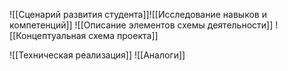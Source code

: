 

![[Сценарий развития студента]]![[Исследование навыков и компетенций]]
![[Описание элементов схемы деятельности]]
![[Концептуальная схема проекта]]


![[Техническая реализация]]
![[Аналоги]]